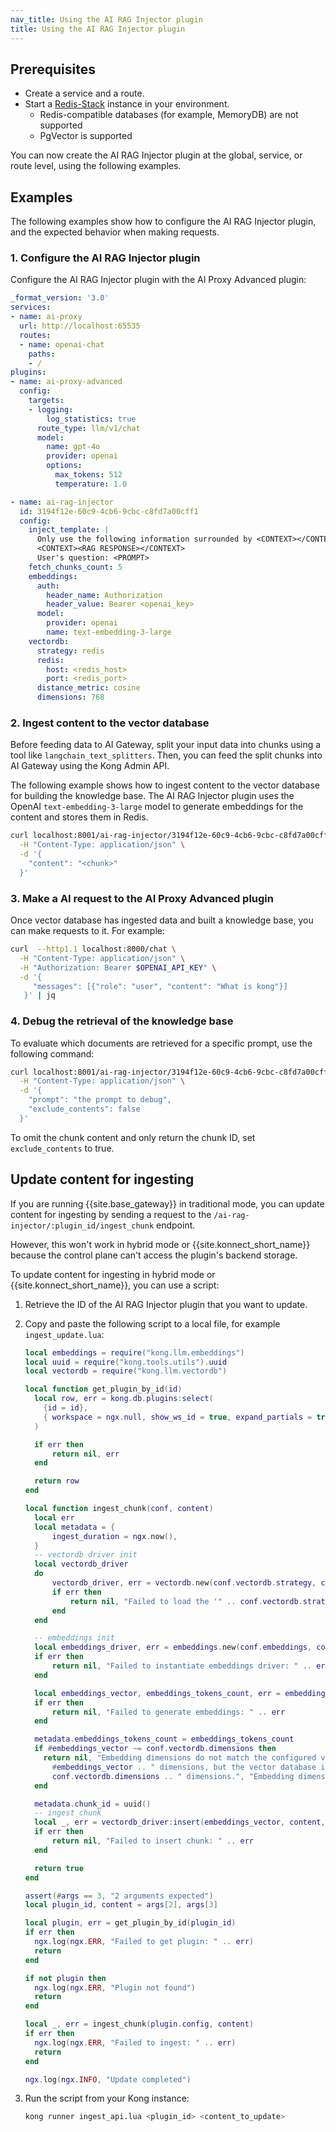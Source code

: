 ```yaml
---
nav_title: Using the AI RAG Injector plugin
title: Using the AI RAG Injector plugin
---
```

## Prerequisites

- Create a service and a route.
- Start a [Redis-Stack](https://redis.io/docs/latest/) instance in your environment. 
   - Redis-compatible databases (for example, MemoryDB) are not supported
   - PgVector is supported

You can now create the AI RAG Injector plugin at the global, service, or route level, using the following examples.

## Examples

The following examples show how to configure the AI RAG Injector plugin, and the expected behavior when making requests.

### 1. Configure the AI RAG Injector plugin
Configure the AI RAG Injector plugin with the AI Proxy Advanced plugin:
```yaml
_format_version: '3.0'
services:
- name: ai-proxy
  url: http://localhost:65535
  routes:
  - name: openai-chat
    paths:
    - /
plugins:
- name: ai-proxy-advanced
  config:
    targets:
    - logging:
        log_statistics: true
      route_type: llm/v1/chat
      model:
        name: gpt-4o
        provider: openai
        options:
          max_tokens: 512
          temperature: 1.0

- name: ai-rag-injector
  id: 3194f12e-60c9-4cb6-9cbc-c8fd7a00cff1
  config:
    inject_template: |
      Only use the following information surrounded by <CONTEXT></CONTEXT>to and your existing knowledge to provide the best possible answer to the user.
      <CONTEXT><RAG RESPONSE></CONTEXT>
      User's question: <PROMPT>
    fetch_chunks_count: 5
    embeddings:
      auth:
        header_name: Authorization
        header_value: Bearer <openai_key>
      model:
        provider: openai
        name: text-embedding-3-large
    vectordb:
      strategy: redis
      redis:
        host: <redis_host>
        port: <redis_port>
      distance_metric: cosine
      dimensions: 768
```

### 2. Ingest content to the vector database

Before feeding data to AI Gateway, split your input data into chunks using a tool like `langchain_text_splitters`. Then, you can feed the split chunks into AI Gateway using the Kong Admin API. 
	
The following example shows how to ingest content to the vector database for building the knowledge base. The AI RAG Injector plugin uses the OpenAI `text-embedding-3-large` model to generate embeddings for the content and stores them in Redis.

```bash
curl localhost:8001/ai-rag-injector/3194f12e-60c9-4cb6-9cbc-c8fd7a00cff1/ingest_chunk \
  -H "Content-Type: application/json" \
  -d '{
    "content": "<chunk>"
  }'
```


### 3. Make a AI request to the AI Proxy Advanced plugin

Once vector database has ingested data and built a knowledge base, you can make requests to it. 
For example:

```bash
curl  --http1.1 localhost:8000/chat \
  -H "Content-Type: application/json" \
  -H "Authorization: Bearer $OPENAI_API_KEY" \
  -d '{
     "messages": [{"role": "user", "content": "What is kong"}]
   }' | jq
```

### 4. Debug the retrieval of the knowledge base

To evaluate which documents are retrieved for a specific prompt, use the following command:

```bash
curl localhost:8001/ai-rag-injector/3194f12e-60c9-4cb6-9cbc-c8fd7a00cff1/lookup_chunks \
  -H "Content-Type: application/json" \
  -d '{
    "prompt": "the prompt to debug",
    "exclude_contents": false
  }'
```

To omit the chunk content and only return the chunk ID, set `exclude_contents` to true.

## Update content for ingesting

If you are running {{site.base_gateway}} in traditional mode, you can update content for ingesting by sending a request to the `/ai-rag-injector/:plugin_id/ingest_chunk` endpoint. 

However, this won't work in hybrid mode or {{site.konnect_short_name}} because the control plane can't access the plugin's backend storage.

To update content for ingesting in hybrid mode or {{site.konnect_short_name}}, you can use a script:
 
1. Retrieve the ID of the AI RAG Injector plugin that you want to update.
2. Copy and paste the following script to a local file, for example `ingest_update.lua`:

   ```lua
   local embeddings = require("kong.llm.embeddings")
   local uuid = require("kong.tools.utils").uuid
   local vectordb = require("kong.llm.vectordb")
   
   local function get_plugin_by_id(id)
     local row, err = kong.db.plugins:select(
       {id = id},
       { workspace = ngx.null, show_ws_id = true, expand_partials = true }
     )
   
     if err then
         return nil, err
     end
   
     return row
   end
   
   local function ingest_chunk(conf, content)
     local err
     local metadata = {
         ingest_duration = ngx.now(),
     }
     -- vectordb driver init
     local vectordb_driver
     do
         vectordb_driver, err = vectordb.new(conf.vectordb.strategy, conf.vectordb_namespace, conf.  vectordb)
         if err then
             return nil, "Failed to load the '" .. conf.vectordb.strategy .. "' vector database   driver: " .. err
         end
     end
   
     -- embeddings init
     local embeddings_driver, err = embeddings.new(conf.embeddings, conf.vectordb.dimensions)
     if err then
         return nil, "Failed to instantiate embeddings driver: " .. err
     end
   
     local embeddings_vector, embeddings_tokens_count, err = embeddings_driver:generate(content)
     if err then
         return nil, "Failed to generate embeddings: " .. err
     end
   
     metadata.embeddings_tokens_count = embeddings_tokens_count
     if #embeddings_vector ~= conf.vectordb.dimensions then
       return nil, "Embedding dimensions do not match the configured vector database. Embeddings were   " ..
         #embeddings_vector .. " dimensions, but the vector database is configured for " ..
         conf.vectordb.dimensions .. " dimensions.", "Embedding dimensions do not match the   configured vector database"
     end
   
     metadata.chunk_id = uuid()
     -- ingest chunk
     local _, err = vectordb_driver:insert(embeddings_vector, content, metadata.chunk_id)
     if err then
         return nil, "Failed to insert chunk: " .. err
     end
   
     return true
   end
   
   assert(#args == 3, "2 arguments expected")
   local plugin_id, content = args[2], args[3]
   
   local plugin, err = get_plugin_by_id(plugin_id)
   if err then
     ngx.log(ngx.ERR, "Failed to get plugin: " .. err)
     return
   end
   
   if not plugin then
     ngx.log(ngx.ERR, "Plugin not found")
     return
   end
   
   local _, err = ingest_chunk(plugin.config, content)
   if err then
     ngx.log(ngx.ERR, "Failed to ingest: " .. err)
     return
   end
   
   ngx.log(ngx.INFO, "Update completed")

   ```

3. Run the script from your Kong instance:
 
   ```sh
   kong runner ingest_api.lua <plugin_id> <content_to_update>
   ```
